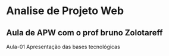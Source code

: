 # Analise de Projeto Web
##  Aula de APW com o prof bruno Zolotareff
Aula-01
 Apresentação das bases tecnológicas
